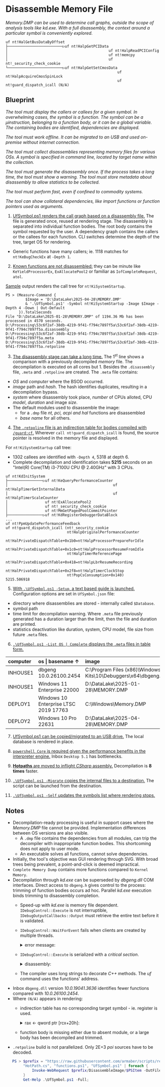 Disassemble Memory File
===

*Memory.DMP can be used to determine call graphs, outside the scope of analysis tools like kd.exe.
 With a full disassembly, the context around a particular symbol is conveniently explored.*

~~~
uf nt!HalGetBusDataByOffset
├─────────────────────────▷uf nt!HalpGetPCIData
│                                              uf nt!HalpReadPCIConfig
│                                              uf nt!memcpy
│                                              uf nt!_security_check_cookie
└─────────────────────────▷uf nt!HalpGetSetCmosData
                                                   uf nt!HalpAcquireCmosSpinLock
                                                   uf nt!guard_dispatch_icall (N/A)
~~~

Blueprint
-

*The tool must display the callers or callees for a given symbol. In overwhelming cases,
the symbol is a function. The symbol can be a &#x03BC;instruction, belonging to a function
body, or it can be a global variable. The containing bodies are identified, dependencies are displayed.*

*The tool must work offline. It can be migrated to an USB and used on-premise without
internet connection.*

*The tool must collect disassemblies representing memory files for various OSs. A symbol
is specified in command line, located by target name within the collection.*

*The tool must generate the disassembly once. If the process takes a long time, the tool
must show a warning. The tool must store metadata about disassembly to allow statistics
to be collected.*

*The tool must perform fast, even if confined to commodity systems.*

*The tool can show collateral dependencies, like import functions or function pointers
used as arguments.*

1. <u>[UfSymbol.ps1](https://github.com/armaber/scripts/tree/main/DisassembleImage/UfSymbol.ps1)
renders the call graph based on a disassembly file.</u> The file is generated once, reused
at rendering stage. The disassembly is separated into individual function bodies.
The root body contains the symbol requested by the user. A dependency graph contains
the callers or the callees for each function. CLI switches determine the depth of the
tree, target OS for rendering.

* Generic functions have many callers; ie. 1118 matches for `nt!KeBugCheckEx` at `-Depth 1`.

2. <u>Known functions are not disassembled:</u> they can be minute like `KeYieldProcessorEx`,
`ExAllocatePool2` or familiar as `IofCompleteRequest`, `atol`.

[Sample](https://raw.githubusercontent.com/armaber/scripts/refs/heads/main/DisassembleImage/SampleOutput.txt)
output renders the call tree for `nt!KiSystemStartup`.

~~~
PS > (Measure-Command {
         $Image = 'D:\DataLake\2025-04-28\MEMORY.DMP'
         & '.\UfSymbol.ps1' -Symbol nt!KiSystemStartup -Image $Image -Depth 4 -Down | Out-Default
      }).TotalSeconds
File "D:\DataLake\2025-01-28\MEMORY.DMP" of 1194.36 Mb has been processed in 4570 seconds.
D:\Processing\53c6f2af-38db-4219-9f41-f794c7897f5a\53c6f2af-38db-4219-9f41-f794c7897f5a.disassembly
D:\Processing\53c6f2af-38db-4219-9f41-f794c7897f5a\53c6f2af-38db-4219-9f41-f794c7897f5a.meta
D:\Processing\53c6f2af-38db-4219-9f41-f794c7897f5a\53c6f2af-38db-4219-9f41-f794c7897f5a.retpoline
~~~

3. <u>The disassembly stage can take a long time.</u> The 1<sup>st</sup> line shows a comparison with a
previously decompiled *memory* file. The decompilation is executed on all
cores but 1. Besides the `.disassembly` file, `.meta` and `.retpoline` are created.
The `.meta` file contains:

* *OS* and *computer* where the BSOD occurred.
* *image* path and *hash*. The hash identifies duplicates, resulting in a decompilation
  bypass.
* *system* where disassembly took place, *number* of CPUs alloted, CPU *model*, *duration* and
  image *size*.
* The default modules used to disassemble the image:
   * for a `.dmp` file *nt, pci, acpi and hal* functions are disassembled
   * *base name* for all others.

4. <u>The `.retpoline` file is an indirection table for bodies compiled with `/guard:cf`.</u>
Wherever `call nt!guard_dispatch_icall` is found, the source pointer is resolved in
the memory file and displayed.

For `nt!KiSystemStartup` call tree:

* 1302 callees are identified with `-Depth 4`, 5318 at depth 6.
* Complete decompilation and identification takes **5215** seconds on an "Intel(R)
  Core(TM) i3-7100U CPU @ 2.40GHz" with 3 CPUs.

~~~
uf nt!KdInitSystem
├────────────────▷uf nt!KeQueryPerformanceCounter
│                                                uf nt!HalpTimerGetInternalData
│                                                uf nt!HalpTimerScaleCounter
│                 uf nt!ExAllocatePool2
│                 uf nt!_security_check_cookie
│                 uf nt!MmGetPagedPoolCommitPointer
├────────────────▷uf nt!KdRegisterDebuggerDataBlock
...
uf nt!PpmUpdatePerformanceFeedback
uf nt!guard_dispatch_icall (nt!_security_cookie
                            nt!HalpOriginalPerformanceCounter
                            nt!HalPrivateDispatchTable+0x1b0=nt!HalpProcessorPrepareForIdle
                            nt!HalPrivateDispatchTable+0x1c0=nt!HalpProcessorResumeFromIdle
                            nt!HalpTimerReferencePage
                            nt!HalPrivateDispatchTable+0x418=nt!HalpLbrResumeRecording
                            nt!HalPrivateDispatchTable+0x2f8=nt!HalpTimerClockStop
                            nt!PopCsConsumption+0x140)
5215.506918
~~~

5. <u>With `.\UfSymbol.ps1 -Setup`, a text based guide is launched.</u> Configuration
options are set in `UfSymbol.json` file:

* directory where disassemblies are stored - internally called `$Database`. 
* symbol path
* time limit for decompilation warning. Where `.meta` file previously generated
  has a duration larger than the limit, then the file and duration are printed.
* statistics deactivation like duration, system, CPU model, file size from future
  `.meta` files.

6. <u>`.\UfSymbol.ps1 -List OS | Complete` displays the `.meta` files in table form.</u>

|computer   |os \| basename &#8593;                    |image                                                                  |
|:----------|:-----------------------------------------|:-----------------------------------------------------------------------|
| INHOUSE1 | dbgeng 10.0.26100.2454                   | C:\\Program Files (x86)\\Windows Kits\\10\\Debuggers\\x64\\dbgeng.dll  |
| INHOUSE1 | Windows 11 Enterprise 22000              | D:\\DataLake\\2025-01-28\\MEMORY.DMP                                   |
| DEPLOY1  | Windows 10 Enterprise LTSC 2019 17763    | C:\\Windows\\Memory.DMP                                                |
| DEPLOY2  | Windows 10 Pro 22631                     | D:\\DataLake\\2025-04-28\\MEMORY.DMP                                   |

7. <u>UfSymbol.ps1 can be copied/migrated to an USB drive.</u> The local database is rendered
in place.

8. <u>`powershell Core` is required given the performance benefits in the interpreter engine.</u>
Inbox `Desktop 5.1` has bottlenecks.

9. <u>**Hotpaths** are moved to inflight *CSharp* assembly.</u> Decompilation is **8
times** faster.

10. <u>`.\UfSymbol.ps1 -Migrate` copies the internal files to a destination.</u> The 
script can be launched from the destination.

11. <u>`.\UfSymbol.ps1 -Self` updates the symbols list where rendering stops.</u>

Notes
-

* Decompilation-ready processing is useful in support cases where the *Memory.DMP*
  file cannot be provided. Implementation differences between OS versions are also
  visible.
    * A `.dmp` file contains the dependencies from all modules, can trip the
      decompiler with inappropriate function bodies. This shortcoming does not apply
      to user mode.
    * An executable solves all functions, cannot solve dependencies.
* Initially, the tool's objective was GUI rendering through SVG. With broad trees
  being prevalent, a point-and-click is deemed impractical.
*  `Complete Memory Dump` contains more functions compared to `Kernel Memory`.
* Decompilation through *kd.exe* can be superseded by *dbgeng.dll* COM interfaces.
  Direct access to `dbgeng.h` gives control to the process: trimming of
  function bodies occurs ad hoc. Parallel *kd.exe* execution binds trimming to
  disassembly completion.
  * Speed-up with *kd.exe* is memory file dependent. `IDebugControl::Execute` is not
    interruptible, `IDebugOutputCallbacks::Output` must retrieve the entire text before
    it is validated.
  * `IDebugControl::WaitForEvent` fails when clients are created by multiple threads.
    <details><summary>error message:</summary>
    
    ```
    Can't set dump file contexts
    MachineInfo::SetContext failed - Thread: 000001A2CDA07900  Handle: 1  Id: 1 - Error == 0x8000FFFF
    ```

    </details>
  * `IDebugControl::Execute` is serialized with a *critical section*.
    <details><summary>disassembly:</summary>

    ```
    0:017> k
    # Child-SP          RetAddr               Call Site
    00 00000035`6ed8d300 00007ffa`976b15e0     dbgeng!DebugClient::ExecuteWide+0x23
    01 00000035`6ed8d350 00007ffa`37eccdc5     dbgeng!DebugClient::Execute+0xf0

    0:000> uf dbgeng!DebugClient::ExecuteWide

    488d0dafe97a00  lea     rcx,[dbgeng!g_EngineLock (00000001`808b0580)]
    48ff15b0e65600  call    qword ptr [dbgeng!_imp_EnterCriticalSection (00000001`80670288)]

    e8990ffdff      call    dbgeng!PushOutCtl (00000001`800d2ba4)
    e8e8f2ffff      call    dbgeng!Execute (00000001`80100f10)
    e81807fdff      call    dbgeng!PopOutCtl (00000001`800d234c)
    e896c2fcff      call    dbgeng!FlushCallbacks (00000001`800cdee0)

    488d0d29e97a00  lea     rcx,[dbgeng!g_EngineLock (00000001`808b0580)]
    48ff1512e65600  call    qword ptr [dbgeng!_imp_LeaveCriticalSection (00000001`80670270)]
    ```

    </details>
  * The compiler uses long strings to decorate *C++* methods. The *uf* command
    uses the functions' address.
* Inbox `dbgeng.dll` version *10.0.19041.3636* identifies fewer functions compared
  with *10.0.26100.2454*.
* Where `(N/A)` appears in rendering:
  * indirection table has no corresponding target symbol - ie. register is used.
    <details><summary>rax &#8592; qword ptr [rcx+20h]:</summary>

    ```
    uf nt!IoCsqRemoveIrp
    48895c2410      mov     qword ptr [rsp+10h],rbx
    4889742418      mov     qword ptr [rsp+18h],rsi
    57              push    rdi
    4883ec20        sub     rsp,20h
    488b4120        mov     rax,qword ptr [rcx+20h]
    488bf2          mov     rsi,rdx
    4883613800      and     qword ptr [rcx+38h],0
    488d542430      lea     rdx,[rsp+30h]
    488bd9          mov     rbx,rcx
    c644243000      mov     byte ptr [rsp+30h],0
    e833f70400      call    nt!guard_dispatch_icall (fffff803`2ca200e0)
    ```

    </details>
  * function body is missing either due to absent module, or a large body has
    been decompiled and trimmed.
* `.retpoline` build is not parallelized. Only 2E+3 *poi* sources have to be decoded.

~~~powershell
   PS > $prefix = "https://raw.githubusercontent.com/armaber/scripts/refs/heads/main/";
        "HotPath.cs", "functions.ps1", "UfSymbol.ps1" | foreach {
            Invoke-WebRequest $prefix/DisassembleImage/$PSItem -OutFile $PSItem;
        }
        Get-Help .\UfSymbol.ps1 -Full;
~~~

